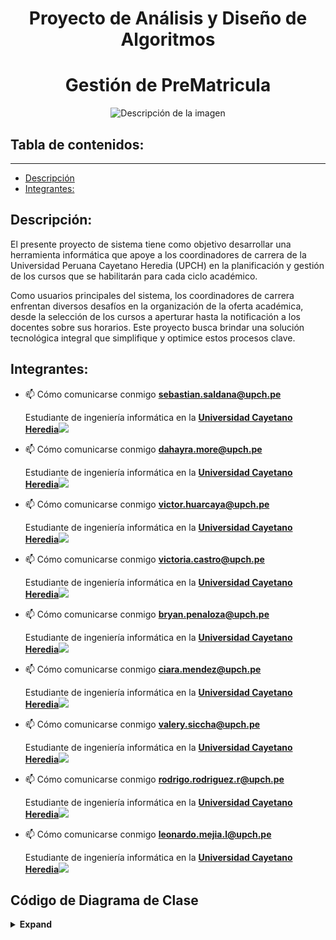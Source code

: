 <h1 align="center" id="title">Proyecto de Análisis y Diseño de Algoritmos
<h1 align="center" id="title">Gestión de PreMatricula</h1>

<div align="center">
  <img src="https://cdn.www.gob.pe/uploads/document/file/5540193/880238-logo-sme.png" alt="Descripción de la imagen">
</div>


## Tabla de contenidos:
---
- [Descripción](#Descripción)
- [Integrantes:](#Figma)

## Descripción:

El presente proyecto de sistema tiene como objetivo desarrollar una herramienta informática que apoye a los coordinadores de carrera de la Universidad Peruana Cayetano Heredia (UPCH) en la planificación y gestión de los cursos que se habilitarán para cada ciclo académico.

Como usuarios principales del sistema, los coordinadores de carrera enfrentan diversos desafíos en la organización de la oferta académica, desde la selección de los cursos a aperturar hasta la notificación a los docentes sobre sus horarios. Este proyecto busca brindar una solución tecnológica integral que simplifique y optimice estos procesos clave.


## Integrantes:

- 📫 Cómo comunicarse conmigo **[sebastian.saldana@upch.pe](mailto:sebastian.saldana@upch.pe)**
  <p>Estudiante de ingeniería informática en la <a href="https://cayetano.edu.pe/"><b>Universidad Cayetano Heredia</b></a><img src="https://media.giphy.com/media/fYSnHlufseco8Fh93Z/giphy.gif" width="30"></p>

- 📫 Cómo comunicarse conmigo **[dahayra.more@upch.pe](mailto:dahayra.more@upch.pe)**
  <p>Estudiante de ingeniería informática en la <a href="https://cayetano.edu.pe/"><b>Universidad Cayetano Heredia</b></a><img src="https://media.giphy.com/media/fYSnHlufseco8Fh93Z/giphy.gif" width="30"></p>

- 📫 Cómo comunicarse conmigo **[victor.huarcaya@upch.pe](mailto:victor.huarcaya@upch.pe)**
  <p>Estudiante de ingeniería informática en la <a href="https://cayetano.edu.pe/"><b>Universidad Cayetano Heredia</b></a><img src="https://media.giphy.com/media/fYSnHlufseco8Fh93Z/giphy.gif" width="30"></p>

- 📫 Cómo comunicarse conmigo **[victoria.castro@upch.pe](mailto:victoria.castro@upch.pe)**
  <p>Estudiante de ingeniería informática en la <a href="https://cayetano.edu.pe/"><b>Universidad Cayetano Heredia</b></a><img src="https://media.giphy.com/media/fYSnHlufseco8Fh93Z/giphy.gif" width="30"></p>

- 📫 Cómo comunicarse conmigo **[bryan.penaloza@upch.pe](mailto:bryan.penaloza@upch.pe)**
  <p>Estudiante de ingeniería informática en la <a href="https://cayetano.edu.pe/"><b>Universidad Cayetano Heredia</b></a><img src="https://media.giphy.com/media/fYSnHlufseco8Fh93Z/giphy.gif" width="30"></p>

- 📫 Cómo comunicarse conmigo **[ciara.mendez@upch.pe](mailto:ciara.mendez@upch.pe)**
  <p>Estudiante de ingeniería informática en la <a href="https://cayetano.edu.pe/"><b>Universidad Cayetano Heredia</b></a><img src="https://media.giphy.com/media/fYSnHlufseco8Fh93Z/giphy.gif" width="30"></p>

- 📫 Cómo comunicarse conmigo **[valery.siccha@upch.pe](mailto:valery.siccha@upch.pe)**
  <p>Estudiante de ingeniería informática en la <a href="https://cayetano.edu.pe/"><b>Universidad Cayetano Heredia</b></a><img src="https://media.giphy.com/media/fYSnHlufseco8Fh93Z/giphy.gif" width="30"></p>

- 📫 Cómo comunicarse conmigo **[rodrigo.rodriguez.r@upch.pe](mailto:rodrigo.rodriguez.r@upch.pe)**
  <p>Estudiante de ingeniería informática en la <a href="https://cayetano.edu.pe/"><b>Universidad Cayetano Heredia</b></a><img src="https://media.giphy.com/media/fYSnHlufseco8Fh93Z/giphy.gif" width="30"></p>

- 📫 Cómo comunicarse conmigo **[leonardo.mejia.l@upch.pe](mailto:leonardo.mejia.l@upch.pe)**
  <p>Estudiante de ingeniería informática en la <a href="https://cayetano.edu.pe/"><b>Universidad Cayetano Heredia</b></a><img src="https://media.giphy.com/media/fYSnHlufseco8Fh93Z/giphy.gif" width="30"></p>




## Código de Diagrama de Clase
<details><summary> <b>Expand</b> </summary>

``` shell
@startuml

class Curso {
    - nombre: String
    - ciclo: String
    - prerrequisito: String
}

class Salon {
    - nombre: String
    - capacidad: int
    - ubicacion: String
}

class Ambiente {
    - tipo: String
    - descripcion: String
}

class Alumno {
    - nombre: String
}

class Asignacion {
    - alumno: Alumno
    - curso: Curso
}

class Horario {
    - cursos: List<Curso>
    - num_horas: int
    - num_salones: int
    - requisitos: List<Requerimiento>
    + cromosoma_aleatorio(): int[]
    + fitness(): int
    + crossover(): (int[], int[])
    + mutacion(): int[]
    + poblacion_aleatoria(): int[]
    + fitness_poblacion(): int[]
    + optimizar_horarios(): (int[], int)
}

class Requerimiento {
    - curso: Curso
    - tipo_ambiente: String
}

class Login {
    - usuario: String
    - contraseña: String
    + autenticar(usuario: String, contraseña: String): boolean
}

class MultiApp {
    + apps: List<Application>
    + add_app(titulo: String, funcion: Function)
    + run()
}

interface Application {
    run()
}

Curso "1" -down-> "1..*" Alumno: asignado a
Asignacion "1" -- "1" Alumno: tiene
Asignacion "1" -- "1" Curso: tiene
Curso "1..*" -up-> "1" Salon: se realiza en
Curso "1" -right-> "1" Ambiente: requiere
Horario "1" -- "1..*" Curso: contiene
Horario "1" -- "1..*" Requerimiento: contiene
Requerimiento "1" -- "1" Curso: tiene
Requerimiento "1" -- "1" Ambiente: tiene
Login "1" -down-> "1" MultiApp: permite acceso

@enduml

```
<p align="center">
  <img src="https://github.com/Victor-Nikolai/Recursos/blob/main/Diagrama%20de%20Clase%20.png" alt="image">
</p>
